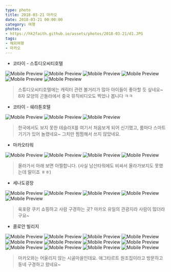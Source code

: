 ```yaml
---
type: photo
title: 2018-03-21 마카오
date: 2018-03-21 00:00:00
category: 여행
photos:
- https://hk2faith.github.io/assets/photos/2018-03-21/d1.JPG
tags:
- 해외여행
- 마카오
---
```


<!-- more -->

* 코타이 - 스튜디오씨티호텔

![Mobile Preview](https://hk2faith.github.io/assets/photos/2018-03-21/c1.JPG)
![Mobile Preview](https://hk2faith.github.io/assets/photos/2018-03-21/c2.JPG)
![Mobile Preview](https://hk2faith.github.io/assets/photos/2018-03-21/c3.JPG)
![Mobile Preview](https://hk2faith.github.io/assets/photos/2018-03-21/c4.JPG)
![Mobile Preview](https://hk2faith.github.io/assets/photos/2018-03-21/c5.JPG)
![Mobile Preview](https://hk2faith.github.io/assets/photos/2018-03-21/c6.JPG)

> 스튜디오씨티호텔에는 캐릭터 관련 볼거리가 많아 아이들이 좋아할 듯 싶네요~ 8자 모양의 곤돌라에서 중국 뮤직비디오도 찍었나 봅니다 ㅋㅋ

* 코타이 - 쉐라톤호텔

![Mobile Preview](https://hk2faith.github.io/assets/photos/2018-03-21/s1.JPG)
![Mobile Preview](https://hk2faith.github.io/assets/photos/2018-03-21/s2.JPG)
![Mobile Preview](https://hk2faith.github.io/assets/photos/2018-03-21/s3.JPG)

> 한국에서도 보지 못한 테슬라X를 여기서 처음보게 되어 신기했고, 룸마다 스마트기기가 있어 놀랬네요~ 그치만 찜찜해서 쓰지 않았네요. 

* 마카오타워

![Mobile Preview](https://hk2faith.github.io/assets/photos/2018-03-21/t1.JPG)
![Mobile Preview](https://hk2faith.github.io/assets/photos/2018-03-21/t2.JPG)
![Mobile Preview](https://hk2faith.github.io/assets/photos/2018-03-21/t3.JPG)
![Mobile Preview](https://hk2faith.github.io/assets/photos/2018-03-21/t4.JPG)

> 올라가서 아래 보면 아찔합니다. (사실 남산타워에도 비싸서 올라가보지도 못했는데 말이죠 ㅎㅎ)

* 세나도광장

![Mobile Preview](https://hk2faith.github.io/assets/photos/2018-03-21/d1.JPG)
![Mobile Preview](https://hk2faith.github.io/assets/photos/2018-03-21/d2.JPG)
![Mobile Preview](https://hk2faith.github.io/assets/photos/2018-03-21/d3.JPG)
![Mobile Preview](https://hk2faith.github.io/assets/photos/2018-03-21/d4.JPG)
![Mobile Preview](https://hk2faith.github.io/assets/photos/2018-03-21/d5.JPG)

> 육포랑 쿠키 쇼핑하고 사람 구경하는 곳? 마카오 유일의 관광지라 사람이 많더라구요~

* 콜로안 빌리지 

![Mobile Preview](https://hk2faith.github.io/assets/photos/2018-03-21/r1.JPG)
![Mobile Preview](https://hk2faith.github.io/assets/photos/2018-03-21/r2.JPG)
![Mobile Preview](https://hk2faith.github.io/assets/photos/2018-03-21/r3.JPG)
![Mobile Preview](https://hk2faith.github.io/assets/photos/2018-03-21/r4.JPG)
![Mobile Preview](https://hk2faith.github.io/assets/photos/2018-03-21/r5.JPG)
![Mobile Preview](https://hk2faith.github.io/assets/photos/2018-03-21/r6.JPG)
![Mobile Preview](https://hk2faith.github.io/assets/photos/2018-03-21/r7.JPG)
![Mobile Preview](https://hk2faith.github.io/assets/photos/2018-03-21/r8.JPG)
![Mobile Preview](https://hk2faith.github.io/assets/photos/2018-03-21/r9.JPG)
![Mobile Preview](https://hk2faith.github.io/assets/photos/2018-03-21/r10.JPG)
![Mobile Preview](https://hk2faith.github.io/assets/photos/2018-03-21/r11.JPG)
![Mobile Preview](https://hk2faith.github.io/assets/photos/2018-03-21/r12.JPG)

> 마카오와는 어울리지 않는 시골마을인데요. 애그타르트 원조집이라고 방문하고 동네 구경하고 왔네요~
